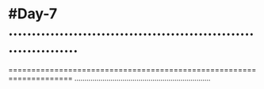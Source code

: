 #Day-7
....................................................................
====================================================================

====================================================================
....................................................................
